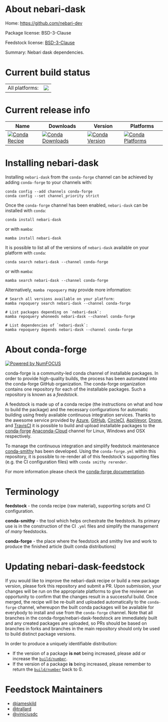About nebari-dask
=================

Home: https://github.com/nebari-dev

Package license: BSD-3-Clause

Feedstock license: [BSD-3-Clause](https://github.com/conda-forge/nebari-dask-feedstock/blob/main/LICENSE.txt)

Summary: Nebari dask dependencies.

Current build status
====================


<table><tr><td>All platforms:</td>
    <td>
      <a href="https://dev.azure.com/conda-forge/feedstock-builds/_build/latest?definitionId=17766&branchName=main">
        <img src="https://dev.azure.com/conda-forge/feedstock-builds/_apis/build/status/nebari-dask-feedstock?branchName=main">
      </a>
    </td>
  </tr>
</table>

Current release info
====================

| Name | Downloads | Version | Platforms |
| --- | --- | --- | --- |
| [![Conda Recipe](https://img.shields.io/badge/recipe-nebari--dask-green.svg)](https://anaconda.org/conda-forge/nebari-dask) | [![Conda Downloads](https://img.shields.io/conda/dn/conda-forge/nebari-dask.svg)](https://anaconda.org/conda-forge/nebari-dask) | [![Conda Version](https://img.shields.io/conda/vn/conda-forge/nebari-dask.svg)](https://anaconda.org/conda-forge/nebari-dask) | [![Conda Platforms](https://img.shields.io/conda/pn/conda-forge/nebari-dask.svg)](https://anaconda.org/conda-forge/nebari-dask) |

Installing nebari-dask
======================

Installing `nebari-dask` from the `conda-forge` channel can be achieved by adding `conda-forge` to your channels with:

```
conda config --add channels conda-forge
conda config --set channel_priority strict
```

Once the `conda-forge` channel has been enabled, `nebari-dask` can be installed with `conda`:

```
conda install nebari-dask
```

or with `mamba`:

```
mamba install nebari-dask
```

It is possible to list all of the versions of `nebari-dask` available on your platform with `conda`:

```
conda search nebari-dask --channel conda-forge
```

or with `mamba`:

```
mamba search nebari-dask --channel conda-forge
```

Alternatively, `mamba repoquery` may provide more information:

```
# Search all versions available on your platform:
mamba repoquery search nebari-dask --channel conda-forge

# List packages depending on `nebari-dask`:
mamba repoquery whoneeds nebari-dask --channel conda-forge

# List dependencies of `nebari-dask`:
mamba repoquery depends nebari-dask --channel conda-forge
```


About conda-forge
=================

[![Powered by
NumFOCUS](https://img.shields.io/badge/powered%20by-NumFOCUS-orange.svg?style=flat&colorA=E1523D&colorB=007D8A)](https://numfocus.org)

conda-forge is a community-led conda channel of installable packages.
In order to provide high-quality builds, the process has been automated into the
conda-forge GitHub organization. The conda-forge organization contains one repository
for each of the installable packages. Such a repository is known as a *feedstock*.

A feedstock is made up of a conda recipe (the instructions on what and how to build
the package) and the necessary configurations for automatic building using freely
available continuous integration services. Thanks to the awesome service provided by
[Azure](https://azure.microsoft.com/en-us/services/devops/), [GitHub](https://github.com/),
[CircleCI](https://circleci.com/), [AppVeyor](https://www.appveyor.com/),
[Drone](https://cloud.drone.io/welcome), and [TravisCI](https://travis-ci.com/)
it is possible to build and upload installable packages to the
[conda-forge](https://anaconda.org/conda-forge) [Anaconda-Cloud](https://anaconda.org/)
channel for Linux, Windows and OSX respectively.

To manage the continuous integration and simplify feedstock maintenance
[conda-smithy](https://github.com/conda-forge/conda-smithy) has been developed.
Using the ``conda-forge.yml`` within this repository, it is possible to re-render all of
this feedstock's supporting files (e.g. the CI configuration files) with ``conda smithy rerender``.

For more information please check the [conda-forge documentation](https://conda-forge.org/docs/).

Terminology
===========

**feedstock** - the conda recipe (raw material), supporting scripts and CI configuration.

**conda-smithy** - the tool which helps orchestrate the feedstock.
                   Its primary use is in the construction of the CI ``.yml`` files
                   and simplify the management of *many* feedstocks.

**conda-forge** - the place where the feedstock and smithy live and work to
                  produce the finished article (built conda distributions)


Updating nebari-dask-feedstock
==============================

If you would like to improve the nebari-dask recipe or build a new
package version, please fork this repository and submit a PR. Upon submission,
your changes will be run on the appropriate platforms to give the reviewer an
opportunity to confirm that the changes result in a successful build. Once
merged, the recipe will be re-built and uploaded automatically to the
`conda-forge` channel, whereupon the built conda packages will be available for
everybody to install and use from the `conda-forge` channel.
Note that all branches in the conda-forge/nebari-dask-feedstock are
immediately built and any created packages are uploaded, so PRs should be based
on branches in forks and branches in the main repository should only be used to
build distinct package versions.

In order to produce a uniquely identifiable distribution:
 * If the version of a package **is not** being increased, please add or increase
   the [``build/number``](https://docs.conda.io/projects/conda-build/en/latest/resources/define-metadata.html#build-number-and-string).
 * If the version of a package **is** being increased, please remember to return
   the [``build/number``](https://docs.conda.io/projects/conda-build/en/latest/resources/define-metadata.html#build-number-and-string)
   back to 0.

Feedstock Maintainers
=====================

* [@iameskild](https://github.com/iameskild/)
* [@trallard](https://github.com/trallard/)
* [@viniciusdc](https://github.com/viniciusdc/)

